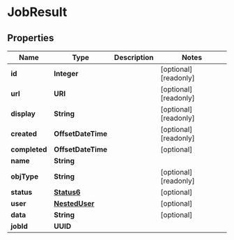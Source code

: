 

# JobResult


## Properties

| Name | Type | Description | Notes |
|------------ | ------------- | ------------- | -------------|
|**id** | **Integer** |  |  [optional] [readonly] |
|**url** | **URI** |  |  [optional] [readonly] |
|**display** | **String** |  |  [optional] [readonly] |
|**created** | **OffsetDateTime** |  |  [optional] [readonly] |
|**completed** | **OffsetDateTime** |  |  [optional] |
|**name** | **String** |  |  |
|**objType** | **String** |  |  [optional] [readonly] |
|**status** | [**Status6**](Status6.md) |  |  [optional] |
|**user** | [**NestedUser**](NestedUser.md) |  |  [optional] |
|**data** | **String** |  |  [optional] |
|**jobId** | **UUID** |  |  |



